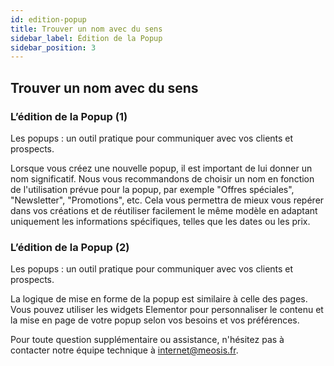 ```yaml
---
id: edition-popup
title: Trouver un nom avec du sens
sidebar_label: Édition de la Popup
sidebar_position: 3
---
```


## Trouver un nom avec du sens

### L’édition de la Popup (1)

Les popups : un outil pratique pour communiquer avec vos clients et prospects.

Lorsque vous créez une nouvelle popup, il est important de lui donner un nom significatif. Nous vous recommandons de choisir un nom en fonction de l'utilisation prévue pour la popup, par exemple "Offres spéciales", "Newsletter", "Promotions", etc. Cela vous permettra de mieux vous repérer dans vos créations et de réutiliser facilement le même modèle en adaptant uniquement les informations spécifiques, telles que les dates ou les prix.

### L’édition de la Popup (2)

Les popups : un outil pratique pour communiquer avec vos clients et prospects.

La logique de mise en forme de la popup est similaire à celle des pages. Vous pouvez utiliser les widgets Elementor pour personnaliser le contenu et la mise en page de votre popup selon vos besoins et vos préférences.

Pour toute question supplémentaire ou assistance, n'hésitez pas à contacter notre équipe technique à internet@meosis.fr.
